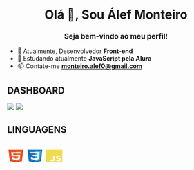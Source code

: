 <h1 align="center">Olá 👋, Sou Álef Monteiro</h1>
<h3 align="center">Seja bem-vindo ao meu perfil!</h3>

- 🔭 Atualmente, Desenvolvedor **Front-end**
- 🌱 Estudando atualmente **JavaScript pela Alura**
- 📫 Contate-me **monteiro.alef0@gmail.com**

## DASHBOARD
<div style="display=flex; align-items=center;">
<img width=400 src='https://github-readme-stats.vercel.app/api?username=alef-monteiro&theme=react&show_icons=true&hide_border=false&count_private=true' />
<img width=400 src='https://github-readme-stats.vercel.app/api/top-langs/?username=alef-monteiro&theme=react&show_icons=true&hide_border=false&layout=compact' />
</div>

## LINGUAGENS

<div style="display: inline_block"><br>
  
  <img align="center" alt="Rafa-HTML" height="30" width="40" src="https://raw.githubusercontent.com/devicons/devicon/master/icons/html5/html5-original.svg">
  <img align="center" alt="Rafa-CSS" height="30" width="40" src="https://raw.githubusercontent.com/devicons/devicon/master/icons/css3/css3-original.svg">
  <img align="center" alt="Rafa-Js" height="30" width="40" src="https://raw.githubusercontent.com/devicons/devicon/master/icons/javascript/javascript-plain.svg">
  
</div>
  
